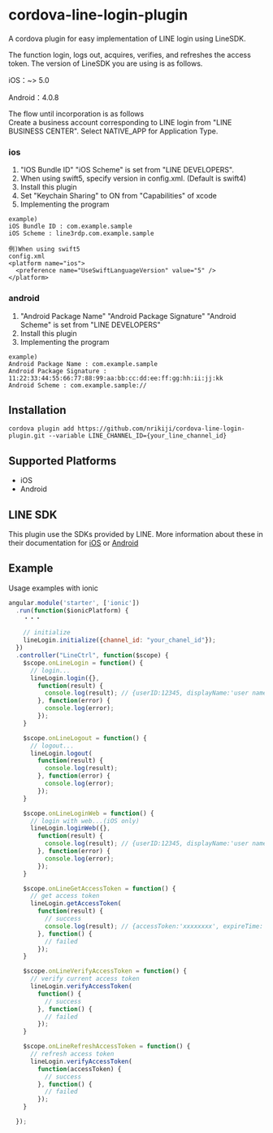 # cordova-line-login-plugin
A cordova plugin for easy implementation of LINE login using LineSDK.　　

The function login, logs out, acquires, verifies, and refreshes the access token. The version of LineSDK you are using is as follows.  

iOS：~> 5.0  

Android：4.0.8  

The flow until incorporation is as follows  
Create a business account corresponding to LINE login from "LINE BUSINESS CENTER". Select NATIVE_APP for Application Type.

### ios
1. "IOS Bundle ID" "iOS Scheme" is set from "LINE DEVELOPERS".
1. When using swift5, specify version in config.xml. (Default is swift4)
1. Install this plugin
1. Set "Keychain Sharing" to ON from "Capabilities" of xcode
1. Implementing the program

```
example)
iOS Bundle ID : com.example.sample
iOS Scheme : line3rdp.com.example.sample
```

```
例)When using swift5
config.xml  
<platform name="ios">
  <preference name="UseSwiftLanguageVersion" value="5" />
</platform>
```

### android
1. "Android Package Name" "Android Package Signature" "Android Scheme" is set from "LINE DEVELOPERS"
1. Install this plugin
1. Implementing the program

```
example)  
Android Package Name : com.example.sample
Android Package Signature : 11:22:33:44:55:66:77:88:99:aa:bb:cc:dd:ee:ff:gg:hh:ii:jj:kk
Android Scheme : com.example.sample://
```

## Installation
    cordova plugin add https://github.com/nrikiji/cordova-line-login-plugin.git --variable LINE_CHANNEL_ID={your_line_channel_id}

## Supported Platforms
- iOS
- Android

## LINE SDK
This plugin use the SDKs provided by LINE. More information about these in their documentation for [iOS](https://developers.line.me/ja/docs/ios-sdk/) or [Android](https://developers.line.me/ja/docs/android-sdk/)

## Example

Usage examples with ionic
```js
angular.module('starter', ['ionic'])
  .run(function($ionicPlatform) {
    ・・・

    // initialize
    lineLogin.initialize({channel_id: "your_chanel_id"});
  })
  .controller("LineCtrl", function($scope) {
    $scope.onLineLogin = function() {
      // login...
      lineLogin.login({},
        function(result) {
          console.log(result); // {userID:12345, displayName:'user name', pictureURL:'thumbnail url'}
        }, function(error) {
          console.log(error);
        });
    }

    $scope.onLineLogout = function() {
      // logout...
      lineLogin.logout(
        function(result) {
          console.log(result);
        }, function(error) {
          console.log(error);
        });
    }

    $scope.onLineLoginWeb = function() {
      // login with web...(iOS only)
      lineLogin.loginWeb({},
        function(result) {
          console.log(result); // {userID:12345, displayName:'user name', pictureURL:'thumbnail url'}
        }, function(error) {
          console.log(error);
        });
    }

    $scope.onLineGetAccessToken = function() {
      // get access token
      lineLogin.getAccessToken(
        function(result) {
          // success
          console.log(result); // {accessToken:'xxxxxxxx', expireTime: 123456789}
        }, function() {
          // failed
        });
    }

    $scope.onLineVerifyAccessToken = function() {
      // verify current access token
      lineLogin.verifyAccessToken(
        function() {
          // success
        }, function() {
          // failed
        });
    }

    $scope.onLineRefreshAccessToken = function() {
      // refresh access token
      lineLogin.verifyAccessToken(
        function(accessToken) {
          // success
        }, function() {
          // failed
        });
    }

  });
```

